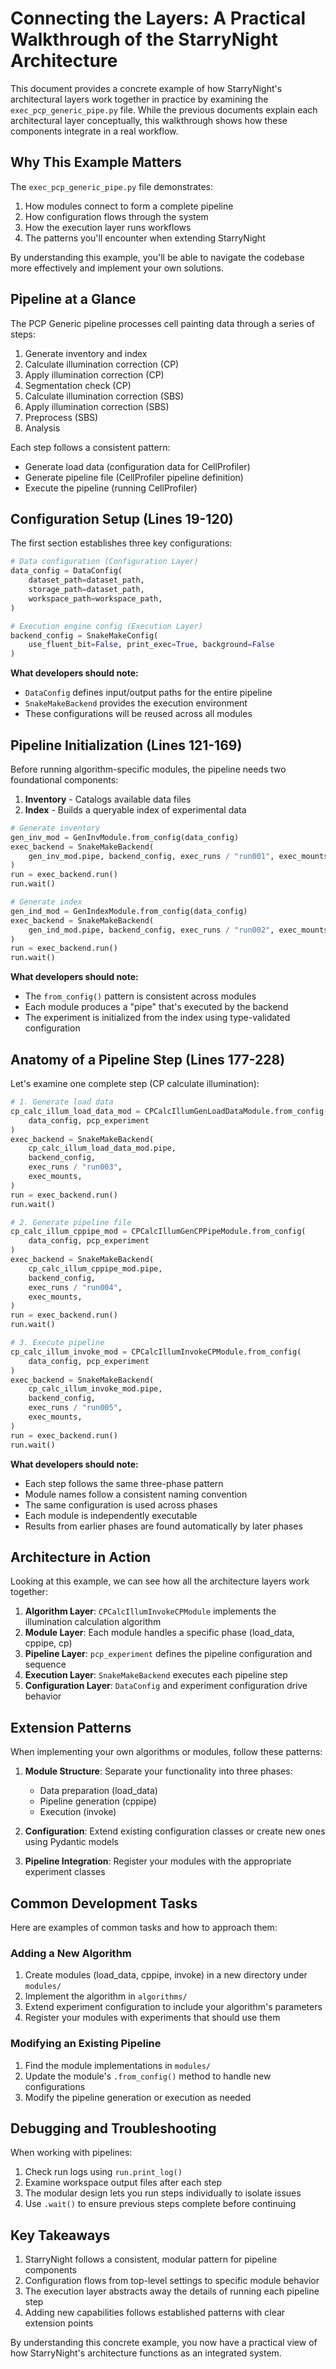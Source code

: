 # Connecting the Layers: A Practical Walkthrough of the StarryNight Architecture

This document provides a concrete example of how StarryNight's architectural layers work together in practice by examining the `exec_pcp_generic_pipe.py` file. While the previous documents explain each architectural layer conceptually, this walkthrough shows how these components integrate in a real workflow.

## Why This Example Matters

The `exec_pcp_generic_pipe.py` file demonstrates:

1. How modules connect to form a complete pipeline
2. How configuration flows through the system
3. How the execution layer runs workflows
4. The patterns you'll encounter when extending StarryNight

By understanding this example, you'll be able to navigate the codebase more effectively and implement your own solutions.

## Pipeline at a Glance

The PCP Generic pipeline processes cell painting data through a series of steps:

1. Generate inventory and index
2. Calculate illumination correction (CP)
3. Apply illumination correction (CP)
4. Segmentation check (CP)
5. Calculate illumination correction (SBS)
6. Apply illumination correction (SBS)
7. Preprocess (SBS)
8. Analysis

Each step follows a consistent pattern:
- Generate load data (configuration data for CellProfiler)
- Generate pipeline file (CellProfiler pipeline definition)
- Execute the pipeline (running CellProfiler)

## Configuration Setup (Lines 19-120)

The first section establishes three key configurations:

```python
# Data configuration (Configuration Layer)
data_config = DataConfig(
    dataset_path=dataset_path,
    storage_path=dataset_path,
    workspace_path=workspace_path,
)

# Execution engine config (Execution Layer)
backend_config = SnakeMakeConfig(
    use_fluent_bit=False, print_exec=True, background=False
)
```

**What developers should note:**
- `DataConfig` defines input/output paths for the entire pipeline
- `SnakeMakeBackend` provides the execution environment
- These configurations will be reused across all modules

## Pipeline Initialization (Lines 121-169)

Before running algorithm-specific modules, the pipeline needs two foundational components:

1. **Inventory** - Catalogs available data files
2. **Index** - Builds a queryable index of experimental data

```python
# Generate inventory
gen_inv_mod = GenInvModule.from_config(data_config)
exec_backend = SnakeMakeBackend(
    gen_inv_mod.pipe, backend_config, exec_runs / "run001", exec_mounts
)
run = exec_backend.run()
run.wait()

# Generate index
gen_ind_mod = GenIndexModule.from_config(data_config)
exec_backend = SnakeMakeBackend(
    gen_ind_mod.pipe, backend_config, exec_runs / "run002", exec_mounts
)
run = exec_backend.run()
run.wait()
```

**What developers should note:**
- The `from_config()` pattern is consistent across modules
- Each module produces a "pipe" that's executed by the backend
- The experiment is initialized from the index using type-validated configuration

## Anatomy of a Pipeline Step (Lines 177-228)

Let's examine one complete step (CP calculate illumination):

```python
# 1. Generate load data
cp_calc_illum_load_data_mod = CPCalcIllumGenLoadDataModule.from_config(
    data_config, pcp_experiment
)
exec_backend = SnakeMakeBackend(
    cp_calc_illum_load_data_mod.pipe,
    backend_config,
    exec_runs / "run003",
    exec_mounts,
)
run = exec_backend.run()
run.wait()

# 2. Generate pipeline file
cp_calc_illum_cppipe_mod = CPCalcIllumGenCPPipeModule.from_config(
    data_config, pcp_experiment
)
exec_backend = SnakeMakeBackend(
    cp_calc_illum_cppipe_mod.pipe,
    backend_config,
    exec_runs / "run004",
    exec_mounts,
)
run = exec_backend.run()
run.wait()

# 3. Execute pipeline
cp_calc_illum_invoke_mod = CPCalcIllumInvokeCPModule.from_config(
    data_config, pcp_experiment
)
exec_backend = SnakeMakeBackend(
    cp_calc_illum_invoke_mod.pipe,
    backend_config,
    exec_runs / "run005",
    exec_mounts,
)
run = exec_backend.run()
run.wait()
```

**What developers should note:**
- Each step follows the same three-phase pattern
- Module names follow a consistent naming convention
- The same configuration is used across phases
- Each module is independently executable
- Results from earlier phases are found automatically by later phases

## Architecture in Action

Looking at this example, we can see how all the architecture layers work together:

1. **Algorithm Layer**: `CPCalcIllumInvokeCPModule` implements the illumination calculation algorithm
2. **Module Layer**: Each module handles a specific phase (load_data, cppipe, cp)
3. **Pipeline Layer**: `pcp_experiment` defines the pipeline configuration and sequence
4. **Execution Layer**: `SnakeMakeBackend` executes each pipeline step
5. **Configuration Layer**: `DataConfig` and experiment configuration drive behavior

## Extension Patterns

When implementing your own algorithms or modules, follow these patterns:

1. **Module Structure**: Separate your functionality into three phases:
   - Data preparation (load_data)
   - Pipeline generation (cppipe)
   - Execution (invoke)

2. **Configuration**: Extend existing configuration classes or create new ones using Pydantic models

3. **Pipeline Integration**: Register your modules with the appropriate experiment classes

## Common Development Tasks

Here are examples of common tasks and how to approach them:

### Adding a New Algorithm

1. Create modules (load_data, cppipe, invoke) in a new directory under `modules/`
2. Implement the algorithm in `algorithms/`
3. Extend experiment configuration to include your algorithm's parameters
4. Register your modules with experiments that should use them

### Modifying an Existing Pipeline

1. Find the module implementations in `modules/`
2. Update the module's `.from_config()` method to handle new configurations
3. Modify the pipeline generation or execution as needed

## Debugging and Troubleshooting

When working with pipelines:

1. Check run logs using `run.print_log()`
2. Examine workspace output files after each step
3. The modular design lets you run steps individually to isolate issues
4. Use `.wait()` to ensure previous steps complete before continuing

## Key Takeaways

1. StarryNight follows a consistent, modular pattern for pipeline components
2. Configuration flows from top-level settings to specific module behavior
3. The execution layer abstracts away the details of running each pipeline step
4. Adding new capabilities follows established patterns with clear extension points

By understanding this concrete example, you now have a practical view of how StarryNight's architecture functions as an integrated system.
